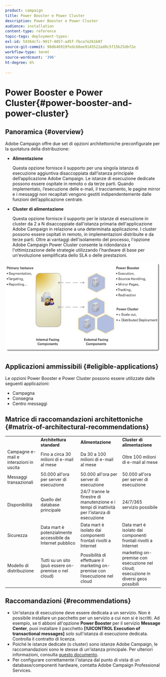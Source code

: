 ```yaml
---
product: campaign
title: Power Booster e Power Cluster
description: Power Booster e Power Cluster
audience: installation
content-type: reference
topic-tags: deployment-types-
exl-id: 59364cfc-9917-4057-ad5f-fbca7e261b07
source-git-commit: 98d646919fedc66ee9145522ad0c5f15b25dbf2e
workflow-type: tm+mt
source-wordcount: '396'
ht-degree: 6%

---
```


# Power Booster e Power Cluster{#power-booster-and-power-cluster}

## Panoramica {#overview}

Adobe Campaign offre due set di opzioni architettoniche preconfigurate per la quotatura della distribuzione:

* **Alimentazione**

   Questa opzione fornisce il supporto per una singola istanza di esecuzione aggiuntiva disaccoppiata dall’istanza principale dell’applicazione Adobe Campaign. Le istanze di esecuzione dedicate possono essere ospitate in remoto o da terze parti. Quando implementato, l’esecuzione delle e-mail, il tracciamento, le pagine mirror e i messaggi non recapitati vengono gestiti indipendentemente dalle funzioni dell’applicazione centrale.

* **Cluster di alimentazione**

   Questa opzione fornisce il supporto per le istanze di esecuzione in cluster da 2 a N disaccoppiate dall&#39;istanza primaria dell&#39;applicazione Adobe Campaign in relazione a una determinata applicazione. I cluster possono essere ospitati in remoto, in implementazioni distribuite e da terze parti. Oltre ai vantaggi dell&#39;isolamento del processo, l&#39;opzione Adobe Campaign Power Cluster consente la ridondanza e l&#39;ottimizzazione delle strategie utilizzando l&#39;hardware di base per un&#39;evoluzione semplificata dello SLA o delle prestazioni.

![](assets/architectural_options_diagram.png)

## Applicazioni ammissibili {#eligible-applications}

Le opzioni Power Booster e Power Cluster possono essere utilizzate dalle seguenti applicazioni:

* Campagna
* Consegna
* Centro messaggi

## Matrice di raccomandazioni architettoniche {#matrix-of-architectural-recommendations}

<table> 
 <tbody> 
  <tr> 
   <td> </td> 
   <td> <strong>Architettura standard</strong><br /> </td> 
   <td> <strong>Alimentazione</strong><br /> </td> 
   <td> <strong>Cluster di alimentazione</strong><br /> </td> 
  </tr> 
  <tr> 
   <td> Campagne e-mail e interazioni in uscita<br /> </td> 
   <td> Fino a circa 30 milioni di e-mail al mese<br /> </td> 
   <td> Da 30 a 100 milioni di e-mail al mese<br /> </td> 
   <td> Oltre 100 milioni di e-mail al mese<br /> </td> 
  </tr> 
  <tr> 
   <td> Messaggi transazionali<br /> </td> 
   <td> 50.000 all'ora per server di esecuzione<br /> </td> 
   <td> 50.000 all'ora per server di esecuzione<br /> </td> 
   <td> 50.000 all'ora per server di esecuzione<br /> </td> 
  </tr> 
  <tr> 
   <td> Disponibilità<br /> </td> 
   <td> Quello del database principale<br /> </td> 
   <td> 24/7 tranne le finestre di manutenzione e i tempi di inattività per l'istanza di esecuzione<br /> </td> 
   <td> 24/7/365 servizio possibile<br /> </td> 
  </tr> 
  <tr> 
   <td> Sicurezza<br /> </td> 
   <td> Data mart è potenzialmente accessibile da Internet pubblico<br /> </td> 
   <td> Data mart è isolato dai componenti frontali rivolti a Internet<br /> </td> 
   <td> Data mart è isolato dai componenti frontali rivolti a Internet<br /> </td> 
  </tr> 
  <tr> 
   <td> Modello di distribuzione<br /> </td> 
   <td> Tutti su un sito (può essere on-premise o nel cloud)<br /> </td> 
   <td> Possibilità di effettuare il marketing on-premise con l’esecuzione nel cloud<br /> </td> 
   <td> marketing on-premise con esecuzione nel cloud; esecuzione in diversi geos possibili<br /> </td> 
  </tr> 
 </tbody> 
</table>

## Raccomandazioni {#recommendations}

* Un&#39;istanza di esecuzione deve essere dedicata a un servizio. Non è possibile installare un pacchetto per un servizio a cui non si è iscritti. Ad esempio, se ti abboni all&#39;opzione **Power Booster** per il servizio **Message Center**, puoi installare il pacchetto **[!UICONTROL Execution of transactional messages]** solo sull&#39;istanza di esecuzione dedicata. Controlla il contratto di licenza.
* Poiché le istanze dedicate (o cluster) sono istanze Adobe Campaign, le raccomandazioni sono le stesse di un&#39;istanza principale. Per ulteriori informazioni, consulta [questo documento](../../production/using/foreword.md).
* Per configurare correttamente l&#39;istanza dal punto di vista di un database/componenti hardware, contatta Adobe Campaign Professional Services.
